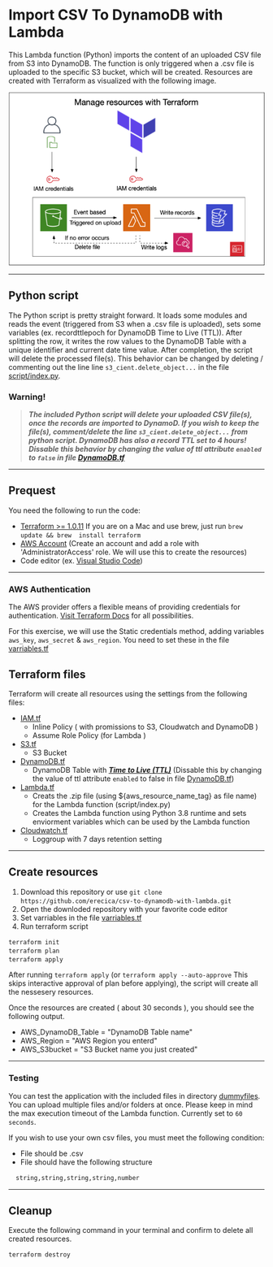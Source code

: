 # Import CSV To DynamoDB with Lambda


This Lambda function (Python) imports the content of an uploaded CSV file from S3 into DynamoDB. The function is only triggered when a .csv file is uploaded to the specific S3 bucket, which will be created. Resources are created with Terraform as visualized with the following image.

<p align="center">
  <img alt="Infrastructure" src="assets/infrastructure.png">
</p>

---

## Python script
The Python script is pretty straight forward. It loads some modules and reads the event (triggered from S3 when a .csv file is uploaded), sets some variables (ex. recordttlepoch for DynamoDB Time to Live (TTL)). After splitting the row, it writes the row values to the DynamoDB Table with a unique identifier and current date time value. After completion, the script will delete the processed file(s). This behavior can be changed by deleting / commenting out the line line ```s3_cient.delete_object...``` in the file [script/index.py](script/index.py). 

### Warning!
>***The included Python script will delete your uploaded CSV file(s), once the records are imported to DynamoD. If you wish to keep the file(s), comment/delete the line ```s3_cient.delete_object...``` from python script. 
DynamoDB has also a record TTL set to 4 hours! Dissable this behavior by changing the value of ttl attribute `enabled` to ```false``` in file [DynamoDB.tf](DynamoDB.tf)***

---

## Prequest

You need the following to run the code:

- [Terraform >= 1.0.11](https://www.terraform.io/downloads.html) If you are on a Mac and use brew, just run ```brew update && brew  install terraform```
- [AWS Account](https://aws.amazon.com) (Create an account and add a role with 'AdministratorAccess' role. We will use this to create the resources)
- Code editor (ex. [Visual Studio Code](https://code.visualstudio.com/download))

---
### AWS Authentication 
The AWS provider offers a flexible means of providing credentials for authentication. [Visit Terraform Docs](https://registry.terraform.io/providers/hashicorp/aws/latest/docs#authentication) for all possibilities.

For this exercise, we will use the Static credentials method, adding variables `aws_key`, `aws_secret` & `aws_region`. You need to set these in the file [varriables.tf](varriables.tf)  

## Terraform files
Terraform will create all resources using the settings from the following files:

- [IAM.tf](IAM.tf)
  - Inline Policy ( with promissions to S3, Cloudwatch and DynamoDB )
  - Assume Role Policy (for Lambda )
- [S3.tf](S3.tf) 
  - S3 Bucket
- [DynamoDB.tf](DynamoDB.tf)
  - DynamoDB Table with ***[Time to Live (TTL)](https://docs.aws.amazon.com/amazondynamodb/latest/developerguide/TTL.html)*** (Dissable this by changing the value of ttl attribute `enabled` to false in file [DynamoDB.tf](DynamoDB.tf))
- [Lambda.tf](Lambda.tf)
  - Creats the .zip file (using ${aws_resource_name_tag} as file name) for the Lambda function (script/index.py)
  - Creates the Lambda function using Python 3.8 runtime and sets enviorment variables which can be used by the Lambda function
- [Cloudwatch.tf](Cloudwatch.tf)
  - Loggroup with 7 days retention setting

---

## Create resources
1. Download this repository or use ```git clone https://github.com/erecica/csv-to-dynamodb-with-lambda.git```  
2. Open the downloded repository with your favorite code editor
2. Set varriables in the file [varriables.tf](varriables.tf)
3. Run terraform script
```sh
terraform init
terraform plan
terraform apply
```

After running `terraform apply` (or `terraform apply --auto-approve` This skips interactive approval of plan before applying), the script will create all the nessesery resources.

Once the resources are created ( about 30 seconds ), you should see the following output.
+ AWS_DynamoDB_Table = "DynamoDB Table name"
+ AWS_Region         = "AWS Region you enterd"
+ AWS_S3bucket       = "S3 Bucket name you just created" 

---

### Testing

You can test the application with the included files in directory [dummyfiles](dummyfiles/). You can upload multiple files and/or folders at once. Please keep in mind the max execution timeout of the Lambda function. Currently set to ```60 seconds```.

If you wish to use your own csv files, you must meet the following condition:
  - File should be .csv
  - File should have the following structure
  ```sh 
    string,string,string,string,number
  ```

---

## Cleanup
Execute the following command in your terminal and confirm to delete all created resources.
```sh
terraform destroy
```